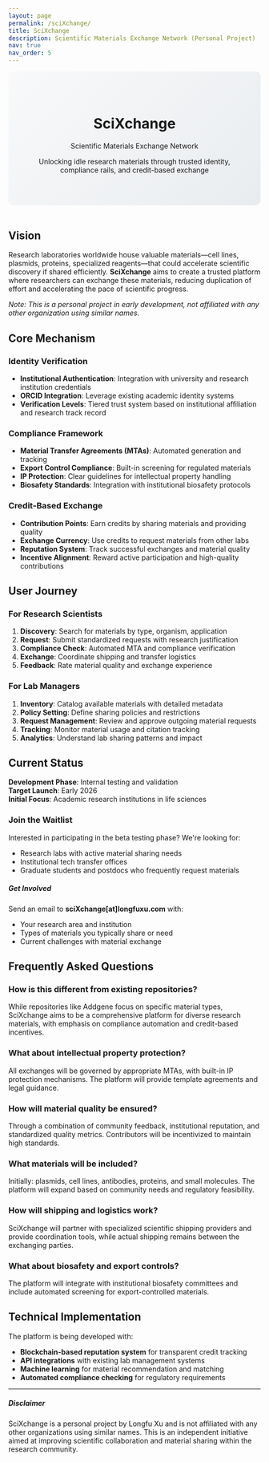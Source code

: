 ```yaml
---
layout: page
permalink: /sciXchange/
title: SciXchange
description: Scientific Materials Exchange Network (Personal Project)
nav: true
nav_order: 5
---
```


<div class="hero-section" style="background: linear-gradient(135deg, #f8f9fa 0%, #e9ecef 100%); padding: 3rem 2rem; border-radius: 10px; margin-bottom: 3rem; text-align: center;">
  <h1 class="display-4 mb-3">SciXchange</h1>
  <p class="lead text-muted">Scientific Materials Exchange Network</p>
  <p class="h5 font-weight-normal">Unlocking idle research materials through trusted identity, compliance rails, and credit-based exchange</p>
</div>

## Vision

Research laboratories worldwide house valuable materials—cell lines, plasmids, proteins, specialized reagents—that could accelerate scientific discovery if shared efficiently. **SciXchange** aims to create a trusted platform where researchers can exchange these materials, reducing duplication of effort and accelerating the pace of scientific progress.

*Note: This is a personal project in early development, not affiliated with any other organization using similar names.*

## Core Mechanism

### Identity Verification
- **Institutional Authentication**: Integration with university and research institution credentials
- **ORCID Integration**: Leverage existing academic identity systems
- **Verification Levels**: Tiered trust system based on institutional affiliation and research track record

### Compliance Framework
- **Material Transfer Agreements (MTAs)**: Automated generation and tracking
- **Export Control Compliance**: Built-in screening for regulated materials
- **IP Protection**: Clear guidelines for intellectual property handling
- **Biosafety Standards**: Integration with institutional biosafety protocols

### Credit-Based Exchange
- **Contribution Points**: Earn credits by sharing materials and providing quality
- **Exchange Currency**: Use credits to request materials from other labs
- **Reputation System**: Track successful exchanges and material quality
- **Incentive Alignment**: Reward active participation and high-quality contributions

## User Journey

### For Research Scientists
1. **Discovery**: Search for materials by type, organism, application
2. **Request**: Submit standardized requests with research justification
3. **Compliance Check**: Automated MTA and compliance verification
4. **Exchange**: Coordinate shipping and transfer logistics
5. **Feedback**: Rate material quality and exchange experience

### For Lab Managers
1. **Inventory**: Catalog available materials with detailed metadata
2. **Policy Setting**: Define sharing policies and restrictions
3. **Request Management**: Review and approve outgoing material requests
4. **Tracking**: Monitor material usage and citation tracking
5. **Analytics**: Understand lab sharing patterns and impact

## Current Status

**Development Phase**: Internal testing and validation  
**Target Launch**: Early 2026  
**Initial Focus**: Academic research institutions in life sciences

### Join the Waitlist

Interested in participating in the beta testing phase? We're looking for:
- Research labs with active material sharing needs
- Institutional tech transfer offices
- Graduate students and postdocs who frequently request materials

<div class="alert alert-info" role="alert">
  <h5 class="alert-heading"><i class="fas fa-envelope"></i> Get Involved</h5>
  <p>Send an email to <strong>sciXchange[at]longfuxu.com</strong> with:</p>
  <ul class="mb-0">
    <li>Your research area and institution</li>
    <li>Types of materials you typically share or need</li>
    <li>Current challenges with material exchange</li>
  </ul>
</div>

## Frequently Asked Questions

### How is this different from existing repositories?
While repositories like Addgene focus on specific material types, SciXchange aims to be a comprehensive platform for diverse research materials, with emphasis on compliance automation and credit-based incentives.

### What about intellectual property protection?
All exchanges will be governed by appropriate MTAs, with built-in IP protection mechanisms. The platform will provide template agreements and legal guidance.

### How will material quality be ensured?
Through a combination of community feedback, institutional reputation, and standardized quality metrics. Contributors will be incentivized to maintain high standards.

### What materials will be included?
Initially: plasmids, cell lines, antibodies, proteins, and small molecules. The platform will expand based on community needs and regulatory feasibility.

### How will shipping and logistics work?
SciXchange will partner with specialized scientific shipping providers and provide coordination tools, while actual shipping remains between the exchanging parties.

### What about biosafety and export controls?
The platform will integrate with institutional biosafety committees and include automated screening for export-controlled materials.

## Technical Implementation

The platform is being developed with:
- **Blockchain-based reputation system** for transparent credit tracking
- **API integrations** with existing lab management systems
- **Machine learning** for material recommendation and matching
- **Automated compliance checking** for regulatory requirements

---

<div class="mt-5 p-4 bg-light rounded">
  <h5><i class="fas fa-info-circle"></i> Disclaimer</h5>
  <p class="mb-0 small text-muted">
    SciXchange is a personal project by Longfu Xu and is not affiliated with any other organizations using similar names. 
    This is an independent initiative aimed at improving scientific collaboration and material sharing within the research community.
  </p>
</div>